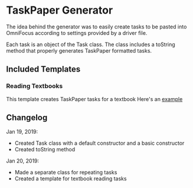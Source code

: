# TaskPaper Generator

The idea behind the generator was to easily create tasks to be pasted into OmniFocus according to settings provided by a driver file.

Each task is an object of the Task class. The class includes a toString method that properly generates TaskPaper formatted tasks.

## Included Templates

### Reading Textbooks
This template creates TaskPaper tasks for a textbook
Here's an [example](SOEN_228_textbook_example.txt)

## Changelog

Jan 19, 2019:
* Created Task class with a default constructor and a basic constructor
* Created toString method

Jan 20, 2019:
* Made a separate class for repeating tasks
* Created a template for textbook reading tasks
 